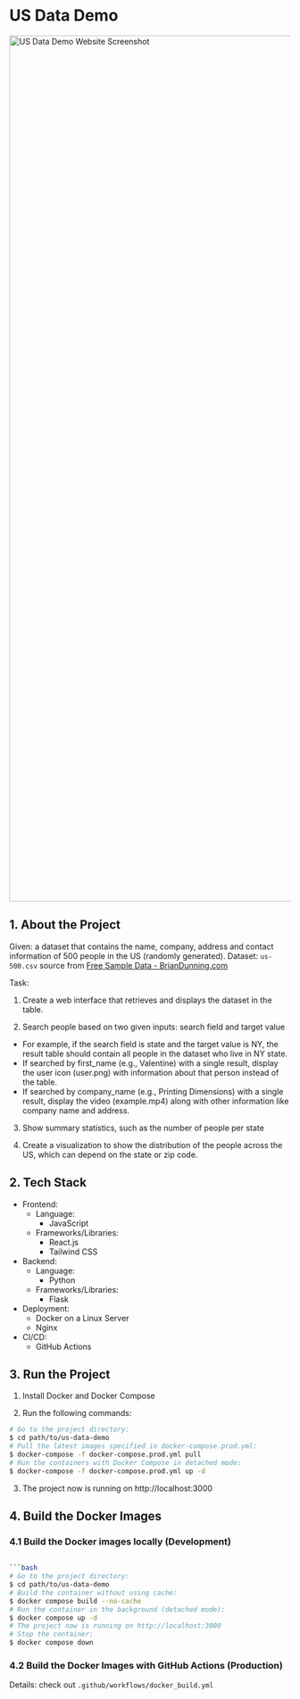 # US Data Demo

<img width="1552" alt="US Data Demo Website Screenshot" src="https://github.com/Qingquan-Li/us-data-demo/assets/19491358/bc823060-a43a-43c5-975c-48fbf159a0b5">


## 1. About the Project

Given: a dataset that contains the name, company, address and contact information of 500 people in the US (randomly generated).
Dataset: `us-500.csv` source from [Free Sample Data - BrianDunning.com](https://www.briandunning.com/sample-data/)

Task:

1. Create a web interface that retrieves and displays the dataset in the table.

2. Search people based on two given inputs: search field and target value
- For example, if the search field is state and the target value is NY, the result table should contain all people in the dataset who live in NY state.
- If searched by first_name (e.g., Valentine) with a single result, display the user icon (user.png) with information about that person instead of the table.
- If searched by company_name (e.g., Printing Dimensions) with a single result, display the video (example.mp4) along with other information like company name and address.

3. Show summary statistics, such as the number of people per state

4. Create a visualization to show the distribution of the people across the US, which can depend on the state or zip code.


## 2. Tech Stack

- Frontend:
  - Language:
    - JavaScript
  - Frameworks/Libraries:
    - React.js
    - Tailwind CSS
- Backend:
  - Language:
    - Python
  - Frameworks/Libraries:
    - Flask
- Deployment:
    - Docker on a Linux Server
    - Nginx
- CI/CD:
    - GitHub Actions


## 3. Run the Project

1. Install Docker and Docker Compose

2. Run the following commands:

```bash
# Go to the project directory:
$ cd path/to/us-data-demo
# Pull the latest images specified in docker-compose.prod.yml:
$ docker-compose -f docker-compose.prod.yml pull
# Run the containers with Docker Compose in detached mode:
$ docker-compose -f docker-compose.prod.yml up -d
```

3. The project now is running on http://localhost:3000


## 4. Build the Docker Images

### 4.1 Build the Docker images locally (Development)

```bash

```bash
# Go to the project directory:
$ cd path/to/us-data-demo
# Build the container without using cache:
$ docker compose build --no-cache
# Run the container in the background (detached mode):
$ docker compose up -d
# The project now is running on http://localhost:3000
# Stop the container:
$ docker compose down
```

### 4.2 Build the Docker Images with GitHub Actions (Production)

Details: check out `.github/workflows/docker_build.yml`
